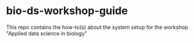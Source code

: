 # bio-ds-workshop-guide
This repo contains the how-to(s) about the system setup for the workshop "Applied data science in biology"
